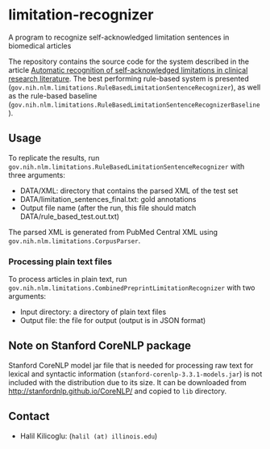 # limitation-recognizer

A program to recognize self-acknowledged limitation sentences in biomedical articles

The repository contains the source code for the system described in the article [Automatic recognition of self-acknowledged limitations in clinical research literature](https://academic.oup.com/jamia/article/25/7/855/4990607). The best performing rule-based system is presented (`gov.nih.nlm.limitations.RuleBasedLimitationSentenceRecognizer`), as well as the rule-based baseline (`gov.nih.nlm.limitations.RuleBasedLimitationSentenceRecognizerBaseline`).  

## Usage 

To replicate the results, run `gov.nih.nlm.limitations.RuleBasedLimitationSentenceRecognizer` with three arguments:
- DATA/XML: directory that contains the parsed XML of the test set
- DATA/limitation\_sentences\_final.txt: gold annotations
- Output file name (after the run, this file should match DATA/rule\_based\_test.out.txt)

The parsed XML is generated from PubMed Central XML using `gov.nih.nlm.limitations.CorpusParser`. 

### Processing plain text files

To process articles in plain text, run  `gov.nih.nlm.limitations.CombinedPreprintLimitationRecognizer` with two arguments:
- Input directory: a directory of plain text files
- Output file: the file for output (output is in JSON format)

## Note on Stanford CoreNLP package

Stanford CoreNLP model jar file that is needed for processing raw text for lexical and syntactic information (`stanford-corenlp-3.3.1-models.jar`) is  not included with the distribution due to its size. It can be downloaded from  <http://stanfordnlp.github.io/CoreNLP/> and copied to `lib` directory.

## Contact

- Halil Kilicoglu:      (`halil (at) illinois.edu`)

